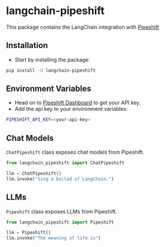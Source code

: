 # langchain-pipeshift

This package contains the LangChain integration with [Pipeshift](https://pipeshift.com)

## Installation
- Start by installing the package:
```bash
pip install -U langchain-pipeshift
```

## Environment Variables
- Head on to [Pipeshift Dashboard](https://dashboard.pipeshift.com) to get your API key.
- Add the api key to your environment variables:
```bash
PIPESHIFT_API_KEY=<your-api-key>
```

## Chat Models

`ChatPipeshift` class exposes chat models from Pipeshift.

```python
from langchain_pipeshift import ChatPipeshift

llm = ChatPipeshift()
llm.invoke("Sing a ballad of LangChain.")
```

<!-- ## Embeddings

`PipeshiftEmbeddings` class exposes embeddings from Pipeshift.

```python
from langchain_pipeshift import PipeshiftEmbeddings

embeddings = PipeshiftEmbeddings()
embeddings.embed_query("What is the meaning of life?")
``` -->

## LLMs
`Pipeshift` class exposes LLMs from Pipeshift.

```python
from langchain_pipeshift import Pipeshift

llm = Pipeshift()
llm.invoke("The meaning of life is")
```
